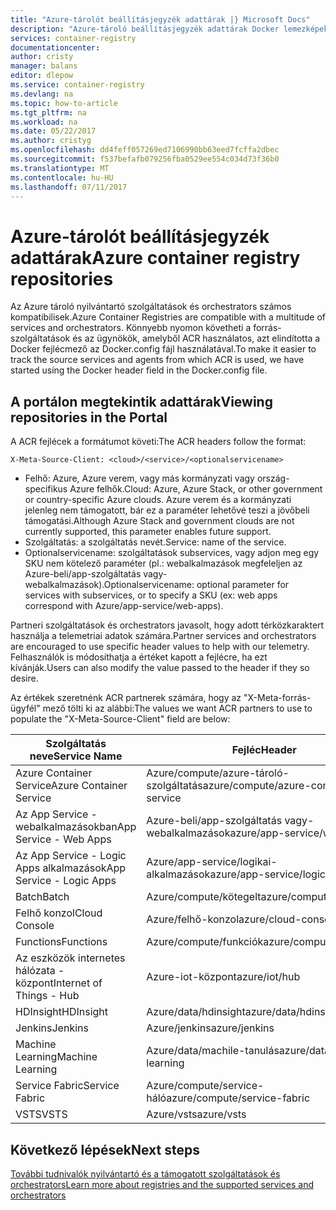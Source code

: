 ```yaml
---
title: "Azure-tárolót beállításjegyzék adattárak |} Microsoft Docs"
description: "Azure-tároló beállításjegyzék adattárak Docker lemezképek használata"
services: container-registry
documentationcenter: 
author: cristy
manager: balans
editor: dlepow
ms.service: container-registry
ms.devlang: na
ms.topic: how-to-article
ms.tgt_pltfrm: na
ms.workload: na
ms.date: 05/22/2017
ms.author: cristyg
ms.openlocfilehash: dd4feff057269ed7106990bb63eed7fcffa2dbec
ms.sourcegitcommit: f537befafb079256fba0529ee554c034d73f36b0
ms.translationtype: MT
ms.contentlocale: hu-HU
ms.lasthandoff: 07/11/2017
---
```

# <a name="azure-container-registry-repositories"></a><span data-ttu-id="2859a-103">Azure-tárolót beállításjegyzék adattárak</span><span class="sxs-lookup"><span data-stu-id="2859a-103">Azure container registry repositories</span></span>

<span data-ttu-id="2859a-104">Az Azure tároló nyilvántartó szolgáltatások és orchestrators számos kompatibilisek.</span><span class="sxs-lookup"><span data-stu-id="2859a-104">Azure Container Registries are compatible with a multitude of services and orchestrators.</span></span> <span data-ttu-id="2859a-105">Könnyebb nyomon követheti a forrás-szolgáltatások és az ügynökök, amelyből ACR használatos, azt elindította a Docker fejlécmező az Docker.config fájl használatával.</span><span class="sxs-lookup"><span data-stu-id="2859a-105">To make it easier to track the source services and agents from which ACR is used, we have started using the Docker header field in the Docker.config file.</span></span>



## <a name="viewing-repositories-in-the-portal"></a><span data-ttu-id="2859a-106">A portálon megtekintik adattárak</span><span class="sxs-lookup"><span data-stu-id="2859a-106">Viewing repositories in the Portal</span></span>

<span data-ttu-id="2859a-107">A ACR fejlécek a formátumot követi:</span><span class="sxs-lookup"><span data-stu-id="2859a-107">The ACR headers follow the format:</span></span>
```
X-Meta-Source-Client: <cloud>/<service>/<optionalservicename>
```

* <span data-ttu-id="2859a-108">Felhő: Azure, Azure verem, vagy más kormányzati vagy ország-specifikus Azure felhők.</span><span class="sxs-lookup"><span data-stu-id="2859a-108">Cloud: Azure, Azure Stack, or other government or country-specific Azure clouds.</span></span> <span data-ttu-id="2859a-109">Azure verem és a kormányzati jelenleg nem támogatott, bár ez a paraméter lehetővé teszi a jövőbeli támogatási.</span><span class="sxs-lookup"><span data-stu-id="2859a-109">Although Azure Stack and government clouds are not currently supported, this parameter enables future support.</span></span>
* <span data-ttu-id="2859a-110">Szolgáltatás: a szolgáltatás nevét.</span><span class="sxs-lookup"><span data-stu-id="2859a-110">Service: name of the service.</span></span>
* <span data-ttu-id="2859a-111">Optionalservicename: szolgáltatások subservices, vagy adjon meg egy SKU nem kötelező paraméter (pl.: webalkalmazások megfeleljen az Azure-beli/app-szolgáltatás vagy-webalkalmazások).</span><span class="sxs-lookup"><span data-stu-id="2859a-111">Optionalservicename: optional parameter for services with subservices, or to specify a SKU (ex: web apps correspond with Azure/app-service/web-apps).</span></span>

<span data-ttu-id="2859a-112">Partneri szolgáltatások és orchestrators javasolt, hogy adott térközkaraktert használja a telemetriai adatok számára.</span><span class="sxs-lookup"><span data-stu-id="2859a-112">Partner services and orchestrators are encouraged to use specific header values to help with our telemetry.</span></span> <span data-ttu-id="2859a-113">Felhasználók is módosíthatja a értéket kapott a fejlécre, ha ezt kívánják.</span><span class="sxs-lookup"><span data-stu-id="2859a-113">Users can also modify the value passed to the header if they so desire.</span></span>

<span data-ttu-id="2859a-114">Az értékek szeretnénk ACR partnerek számára, hogy az "X-Meta-forrás-ügyfél" mező tölti ki az alábbi:</span><span class="sxs-lookup"><span data-stu-id="2859a-114">The values we want ACR partners to use to populate the "X-Meta-Source-Client" field are below:</span></span>

| <span data-ttu-id="2859a-115">Szolgáltatás neve</span><span class="sxs-lookup"><span data-stu-id="2859a-115">Service Name</span></span>              | <span data-ttu-id="2859a-116">Fejléc</span><span class="sxs-lookup"><span data-stu-id="2859a-116">Header</span></span>                                |
| ------------------------- | ------------------------------------- |
| <span data-ttu-id="2859a-117">Azure Container Service</span><span class="sxs-lookup"><span data-stu-id="2859a-117">Azure Container Service</span></span>   | <span data-ttu-id="2859a-118">Azure/compute/azure-tároló-szolgáltatás</span><span class="sxs-lookup"><span data-stu-id="2859a-118">azure/compute/azure-container-service</span></span> |
| <span data-ttu-id="2859a-119">Az App Service - webalkalmazásokban</span><span class="sxs-lookup"><span data-stu-id="2859a-119">App Service - Web Apps</span></span>    | <span data-ttu-id="2859a-120">Azure-beli/app-szolgáltatás vagy-webalkalmazások</span><span class="sxs-lookup"><span data-stu-id="2859a-120">azure/app-service/web-apps</span></span>            |
| <span data-ttu-id="2859a-121">Az App Service - Logic Apps alkalmazások</span><span class="sxs-lookup"><span data-stu-id="2859a-121">App Service - Logic Apps</span></span>  | <span data-ttu-id="2859a-122">Azure/app-service/logikai-alkalmazások</span><span class="sxs-lookup"><span data-stu-id="2859a-122">azure/app-service/logic-apps</span></span>          |
| <span data-ttu-id="2859a-123">Batch</span><span class="sxs-lookup"><span data-stu-id="2859a-123">Batch</span></span>                     | <span data-ttu-id="2859a-124">Azure/compute/kötegelt</span><span class="sxs-lookup"><span data-stu-id="2859a-124">azure/compute/batch</span></span>                   |
| <span data-ttu-id="2859a-125">Felhő konzol</span><span class="sxs-lookup"><span data-stu-id="2859a-125">Cloud Console</span></span>             | <span data-ttu-id="2859a-126">Azure/felhő-konzol</span><span class="sxs-lookup"><span data-stu-id="2859a-126">azure/cloud-console</span></span>                   |
| <span data-ttu-id="2859a-127">Functions</span><span class="sxs-lookup"><span data-stu-id="2859a-127">Functions</span></span>                 | <span data-ttu-id="2859a-128">Azure/compute/funkciók</span><span class="sxs-lookup"><span data-stu-id="2859a-128">azure/compute/functions</span></span>               |
| <span data-ttu-id="2859a-129">Az eszközök internetes hálózata - központ</span><span class="sxs-lookup"><span data-stu-id="2859a-129">Internet of Things - Hub</span></span>  | <span data-ttu-id="2859a-130">Azure-iot-központ</span><span class="sxs-lookup"><span data-stu-id="2859a-130">azure/iot/hub</span></span>                         |
| <span data-ttu-id="2859a-131">HDInsight</span><span class="sxs-lookup"><span data-stu-id="2859a-131">HDInsight</span></span>                 | <span data-ttu-id="2859a-132">Azure/data/hdinsight</span><span class="sxs-lookup"><span data-stu-id="2859a-132">azure/data/hdinsight</span></span>                  |
| <span data-ttu-id="2859a-133">Jenkins</span><span class="sxs-lookup"><span data-stu-id="2859a-133">Jenkins</span></span>                   | <span data-ttu-id="2859a-134">Azure/jenkins</span><span class="sxs-lookup"><span data-stu-id="2859a-134">azure/jenkins</span></span>                         |
| <span data-ttu-id="2859a-135">Machine Learning</span><span class="sxs-lookup"><span data-stu-id="2859a-135">Machine Learning</span></span>          | <span data-ttu-id="2859a-136">Azure/data/machile-tanulás</span><span class="sxs-lookup"><span data-stu-id="2859a-136">azure/data/machile-learning</span></span>           |
| <span data-ttu-id="2859a-137">Service Fabric</span><span class="sxs-lookup"><span data-stu-id="2859a-137">Service Fabric</span></span>            | <span data-ttu-id="2859a-138">Azure/compute/service-háló</span><span class="sxs-lookup"><span data-stu-id="2859a-138">azure/compute/service-fabric</span></span>          |
| <span data-ttu-id="2859a-139">VSTS</span><span class="sxs-lookup"><span data-stu-id="2859a-139">VSTS</span></span>                      | <span data-ttu-id="2859a-140">Azure/vsts</span><span class="sxs-lookup"><span data-stu-id="2859a-140">azure/vsts</span></span>                            |


## <a name="next-steps"></a><span data-ttu-id="2859a-141">Következő lépések</span><span class="sxs-lookup"><span data-stu-id="2859a-141">Next steps</span></span>
[<span data-ttu-id="2859a-142">További tudnivalók nyilvántartó és a támogatott szolgáltatások és orchestrators</span><span class="sxs-lookup"><span data-stu-id="2859a-142">Learn more about registries and the supported services and orchestrators</span></span>](container-registry-intro.md)
